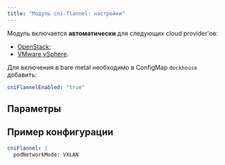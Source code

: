 ```yaml
---
title: "Модуль cni-flannel: настройки"
---
```


Модуль включается **автоматически** для следующих cloud provider'ов:
- [OpenStack](../../modules/030-cloud-provider-openstack/);
- [VMware vSphere](../../modules/030-cloud-provider-vsphere/).

Для включения в bare metal необходимо в ConfigMap `deckhouse` добавить:
```yaml
cniFlannelEnabled: "true"
```

## Параметры

<!-- SCHEMA -->

## Пример конфигурации
```yaml
cniFlannel: |
  podNetworkMode: VXLAN
```
